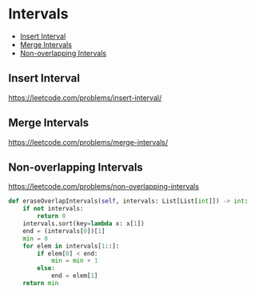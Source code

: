 # Intervals

+ [Insert Interval](#insert-interval)
+ [Merge Intervals](#merge-intervals)
+ [Non-overlapping Intervals](#non-overlapping-intervals)

## Insert Interval

https://leetcode.com/problems/insert-interval/

## Merge Intervals

https://leetcode.com/problems/merge-intervals/

## Non-overlapping Intervals

https://leetcode.com/problems/non-overlapping-intervals

```python
def eraseOverlapIntervals(self, intervals: List[List[int]]) -> int:
    if not intervals:
        return 0
    intervals.sort(key=lambda x: x[1])
    end = (intervals[0])[1]
    min = 0
    for elem in intervals[1::]:
        if elem[0] < end:
            min = min + 1
        else:
            end = elem[1]
    return min
    
 ```
